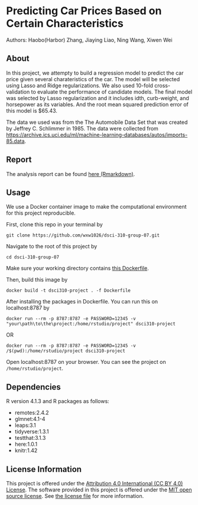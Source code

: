 # Predicting Car Prices Based on Certain Characteristics

Authors: Haobo(Harbor) Zhang, Jiaying Liao, Ning Wang, Xiwen Wei

## About

In this project, we attempty to build a regression model to predict the car price given several charateristics of the car. The model will be selected using Lasso and Ridge regularizations. We also used 10-fold cross-validation to evaluate the performance of candidate models. The final model was selected by Lasso regularization and it includes idth, curb-weight, and horsepower as its variables. And the root mean squared prediction error of this model is $65.43.

The data we used was from the The Automobile Data Set that was created by Jeffrey C. Schlimmer in 1985. The data were collected from <https://archive.ics.uci.edu/ml/machine-learning-databases/autos/imports-85.data>.

## Report

The analysis report can be found [here (Rmarkdown)](analysis/dsci310_milestone1.rmd).

## Usage

We use a Docker container image to make the computational environment for this project reproducible.

First, clone this repo in your terminal by
```
git clone https://github.com/wxw1026/dsci-310-group-07.git
```

Navigate to the root of this project by
```
cd dsci-310-group-07
```

Make sure your working directory contains [this Dockerfile](Dockerfile).

Then, build this image by 
```
docker build -t dsci310-project . -f Dockerfile
```
After installing the packages in Dockerfile. You can run this on localhost:8787 by

```
docker run --rm -p 8787:8787 -e PASSWORD=12345 -v "your\path\to\the\project:/home/rstudio/project" dsci310-project
```
OR
```
docker run --rm -p 8787:8787 -e PASSWORD=12345 -v /$(pwd):/home/rstudio/project dsci310-project
```

Open localhost:8787 on your browser. You can see the project on `/home/rstudio/project`.

## Dependencies

R version 4.1.3 and R packages as follows:
 * remotes:2.4.2
 * glmnet:4.1-4
 * leaps:3.1
 * tidyverse:1.3.1
 * testthat:3.1.3
 * here:1.0.1
 * knitr:1.42
    

## License Information

This project is offered under 
the [Attribution 4.0 International (CC BY 4.0) License](https://creativecommons.org/licenses/by/4.0/).
The software provided in this project is offered under the [MIT open source license](https://opensource.org/licenses/MIT). See [the license file](LICENSE.md) for more information. 
